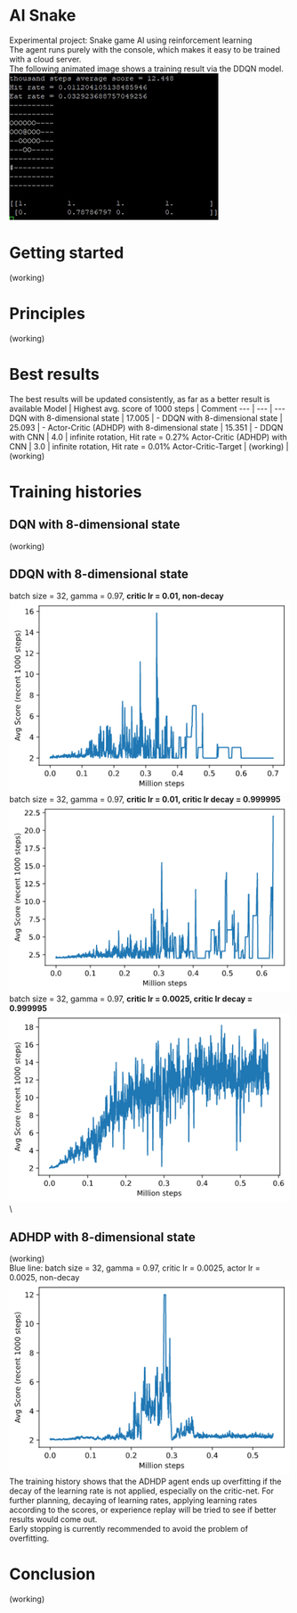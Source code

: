 # AI Snake
Experimental project: Snake game AI using reinforcement learning\
The agent runs purely with the console, which makes it easy to be trained with a cloud server.\
The following animated image shows a training result via the DDQN model. \
![](https://github.com/zysoong/ai-greedy-snake/blob/master/images/example_ddqn_reduced.gif?raw=true)

# Getting started
(working)

# Principles
(working)

# Best results
The best results will be updated consistently, as far as a better result is available
Model | Highest avg. score of 1000 steps | Comment
--- | --- | ---
DQN with 8-dimensional state | 17.005 | -
DDQN with 8-dimensional state | 25.093 | - 
Actor-Critic (ADHDP) with 8-dimensional state | 15.351 | -
DDQN with CNN | 4.0  | infinite rotation, Hit rate = 0.27%
Actor-Critic (ADHDP) with CNN | 3.0  | infinite rotation, Hit rate = 0.01%
Actor-Critic-Target | (working) | (working)

# Training histories
## DQN with 8-dimensional state
(working)
## DDQN with 8-dimensional state
batch size = 32, gamma = 0.97, **critic lr = 0.01, non-decay**\
![](https://github.com/zysoong/ai-greedy-snake/blob/master/images/ddqn_plot.png?raw=true)\
batch size = 32, gamma = 0.97, **critic lr = 0.01, critic lr decay = 0.999995**\
![](https://github.com/zysoong/ai-greedy-snake/blob/master/images/ddqn_plot_d0999995.png?raw=true)\
batch size = 32, gamma = 0.97, **critic lr = 0.0025, critic lr decay = 0.999995**\
![](https://github.com/zysoong/ai-greedy-snake/blob/master/images/ddqn_plot_d0999995_.png?raw=true)\

## ADHDP with 8-dimensional state
(working)\
Blue line: batch size = 32, gamma = 0.97, critic lr = 0.0025, actor lr = 0.0025, non-decay
![](https://github.com/zysoong/ai-greedy-snake/blob/master/images/adhdp_plot.png?raw=true)\
The training history shows that the ADHDP agent ends up overfitting if the decay of the learning rate is not applied, especially on the critic-net. For further planning, decaying of learning rates, applying learning rates according to the scores, or experience replay will be tried to see if better results would come out. \
Early stopping is currently recommended to avoid the problem of overfitting.

# Conclusion
(working)
